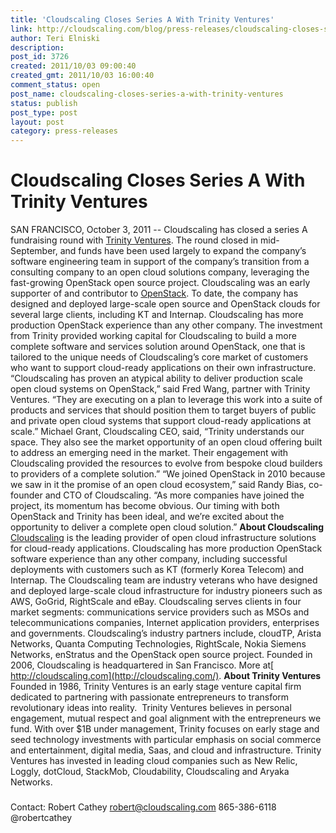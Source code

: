 ```yaml
---
title: 'Cloudscaling Closes Series A With Trinity Ventures'
link: http://cloudscaling.com/blog/press-releases/cloudscaling-closes-series-a-with-trinity-ventures/
author: Teri Elniski
description: 
post_id: 3726
created: 2011/10/03 09:00:40
created_gmt: 2011/10/03 16:00:40
comment_status: open
post_name: cloudscaling-closes-series-a-with-trinity-ventures
status: publish
post_type: post
layout: post
category: press-releases
---
```


# Cloudscaling Closes Series A With Trinity Ventures

SAN FRANCISCO, October 3, 2011 -- Cloudscaling has closed a series A fundraising round with [Trinity Ventures](http://trinityventures.com). The round closed in mid-September, and funds have been used largely to expand the company’s software engineering team in support of the company’s transition from a consulting company to an open cloud solutions company, leveraging the fast-growing OpenStack open source project. Cloudscaling was an early supporter of and contributor to [OpenStack](http://openstack.org). To date, the company has designed and deployed large-scale open source and OpenStack clouds for several large clients, including KT and Internap. Cloudscaling has more production OpenStack experience than any other company. The investment from Trinity provided working capital for Cloudscaling to build a more complete software and services solution around OpenStack, one that is tailored to the unique needs of Cloudscaling’s core market of customers who want to support cloud-ready applications on their own infrastructure. “Cloudscaling has proven an atypical ability to deliver production scale open cloud systems on OpenStack,” said Fred Wang, partner with Trinity Ventures. “They are executing on a plan to leverage this work into a suite of products and services that should position them to target buyers of public and private open cloud systems that support cloud-ready applications at scale.” Michael Grant, Cloudscaling CEO, said, “Trinity understands our space. They also see the market opportunity of an open cloud offering built to address an emerging need in the market. Their engagement with Cloudscaling provided the resources to evolve from bespoke cloud builders to providers of a complete solution.” “We joined OpenStack in 2010 because we saw in it the promise of an open cloud ecosystem,” said Randy Bias, co-founder and CTO of Cloudscaling. “As more companies have joined the project, its momentum has become obvious. Our timing with both OpenStack and Trinity has been ideal, and we’re excited about the opportunity to deliver a complete open cloud solution.” **About Cloudscaling** [Cloudscaling](/) is the leading provider of open cloud infrastructure solutions for cloud-ready applications. Cloudscaling has more production OpenStack software experience than any other company, including successful deployments with customers such as KT (formerly Korea Telecom) and Internap. The Cloudscaling team are industry veterans who have designed and deployed large-scale cloud infrastructure for industry pioneers such as AWS, GoGrid, RightScale and eBay. Cloudscaling serves clients in four market segments: communications service providers such as MSOs and telecommunications companies, Internet application providers, enterprises and governments. Cloudscaling’s industry partners include, cloudTP, Arista Networks, Quanta Computing Technologies, RightScale, Nokia Siemens Networks, enStratus and the OpenStack open source project. Founded in 2006, Cloudscaling is headquartered in San Francisco. More at[ http://cloudscaling.com](http://cloudscaling.com/). **About Trinity Ventures** Founded in 1986, Trinity Ventures is an early stage venture capital firm dedicated to partnering with passionate entrepreneurs to transform revolutionary ideas into reality.  Trinity Ventures believes in personal engagement, mutual respect and goal alignment with the entrepreneurs we fund. With over $1B under management, Trinity focuses on early stage and seed technology investments with particular emphasis on social commerce and entertainment, digital media, Saas, and cloud and infrastructure. Trinity Ventures has invested in leading cloud companies such as New Relic, Loggly, dotCloud, StackMob, Cloudability, Cloudscaling and Aryaka Networks. 

###

Contact: Robert Cathey [robert@cloudscaling.com](mailto:robert@cloudscaling.com) 865-386-6118 @robertcathey
